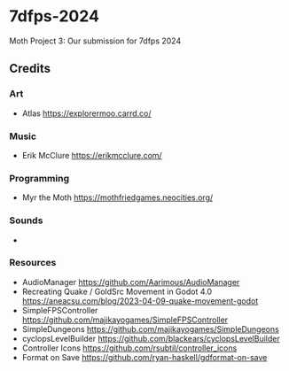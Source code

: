 # 7dfps-2024
Moth Project 3: Our submission for 7dfps 2024

## Credits
### Art
- Atlas https://explorermoo.carrd.co/
### Music
- Erik McClure https://erikmcclure.com/
### Programming
- Myr the Moth https://mothfriedgames.neocities.org/
### Sounds
-
### Resources
- AudioManager https://github.com/Aarimous/AudioManager 
- Recreating Quake / GoldSrc Movement in Godot 4.0 https://aneacsu.com/blog/2023-04-09-quake-movement-godot 
- SimpleFPSController https://github.com/majikayogames/SimpleFPSController 
- SimpleDungeons https://github.com/majikayogames/SimpleDungeons 
- cyclopsLevelBuilder https://github.com/blackears/cyclopsLevelBuilder 
- Controller Icons https://github.com/rsubtil/controller_icons
- Format on Save https://github.com/ryan-haskell/gdformat-on-save
